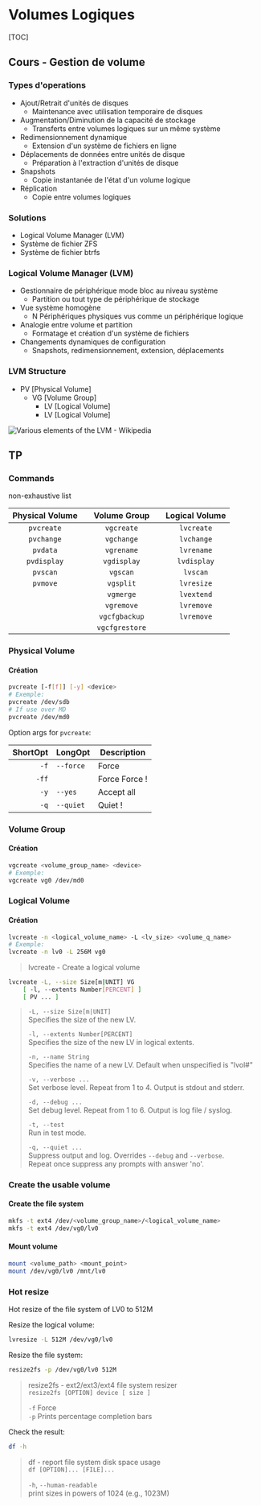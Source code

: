 # Volumes Logiques

[TOC]

## Cours - Gestion de volume

### Types d'operations
 - Ajout/Retrait d'unités de disques
	- Maintenance avec utilisation temporaire de disques
 - Augmentation/Diminution de la capacité de stockage
	- Transferts entre volumes logiques sur un même système
 - Redimensionnement dynamique
	- Extension d'un système de fichiers en ligne
 - Déplacements de données entre unités de disque
	- Préparation à l'extraction d'unités de disque
 - Snapshots
	- Copie instantanée de l'état d'un volume logique
 - Réplication
	- Copie entre volumes logiques

### Solutions
- Logical Volume Manager (LVM)
- Système de fichier ZFS
- Système de fichier btrfs

### Logical Volume Manager (LVM)
 - Gestionnaire de périphérique mode bloc au niveau système
	- Partition ou tout type de périphérique de stockage
 - Vue système homogène
	- N Périphériques physiques vus comme un périphérique logique
 - Analogie entre volume et partition
	- Formatage et création d'un système de fichiers
 - Changements dynamiques de configuration
	- Snapshots, redimensionnement, extension, déplacements

### LVM Structure

- PV [Physical Volume]
	- VG [Volume Group]
		- LV [Logical Volume]
		- LV [Logical Volume]

![Various elements of the LVM - Wikipedia](https://upload.wikimedia.org/wikipedia/commons/e/e6/Lvm.svg)

## TP

### Commands
non-exhaustive list

|Physical Volume| |  Volume Group    | |Logical Volume |
|:-------------:|-|:----------------:|-|:-------------:|
|```pvcreate``` | |```vgcreate```    | |```lvcreate``` |
|```pvchange``` | |```vgchange```    | |```lvchange``` |
|```pvdata```   | |```vgrename```    | |```lvrename``` |
|```pvdisplay```| |```vgdisplay```   | |```lvdisplay```|
|```pvscan```   | |```vgscan```      | |```lvscan```   |
|```pvmove```   | |```vgsplit```     | |```lvresize``` |
|               | |```vgmerge```     | |```lvextend``` |
|               | |```vgremove```    | |```lvremove``` |
|               | |```vgcfgbackup``` | |```lvremove``` |
|               | |```vgcfgrestore```| |               |

### Physical Volume

#### Création

```sh
pvcreate [-f[f]] [-y] <device>
# Exemple:
pvcreate /dev/sdb
# If use over MD
pvcreate /dev/md0
```
Option args for ```pvcreate```:

|ShortOpt | LongOpt     | Description   |
|--------:|-------------|---------------|
|```-f``` |```--force```| Force         |
|```-ff```|             | Force Force ! |
|```-y``` |```--yes```  | Accept all    |
|```-q``` |```--quiet```| Quiet !       |


### Volume Group

#### Création

```sh
vgcreate <volume_group_name> <device>
# Exemple:
vgcreate vg0 /dev/md0
```

### Logical Volume

#### Création

```sh
lvcreate -n <logical_volume_name> -L <lv_size> <volume_q_name>
# Exemple:
lvcreate -n lv0 -L 256M vg0
```
> lvcreate - Create a logical volume  
```sh
lvcreate -L, --size Size[m|UNIT] VG
    [ -l, --extents Number[PERCENT] ]
    [ PV ... ]
```  
> 
> ```-L, --size Size[m|UNIT]```  
> Specifies the size of the new LV.
> 
> ```-l, --extents Number[PERCENT]```  
> Specifies the size of the new LV in logical extents.
> 
> ```-n, --name String```  
> Specifies the name of a new LV. Default when unspecified is "lvol#"
> 
> ```-v, --verbose ...```  
> Set verbose level. Repeat from 1 to 4. Output is stdout and stderr.
> 
> ```-d, --debug ...```  
> Set debug level. Repeat from 1 to 6. Output is log file / syslog.
> 
> ```-t, --test```  
> Run in test mode.
> 
> ```-q, --quiet ...```  
> Suppress output and log. Overrides ```--debug``` and ```--verbose```.  
>  Repeat once suppress any prompts with answer 'no'.

### Create the usable volume

#### Create the file system

```sh
mkfs -t ext4 /dev/<volume_group_name>/<logical_volume_name>
mkfs -t ext4 /dev/vg0/lv0
```

#### Mount volume

```sh
mount <volume_path> <mount_point>
mount /dev/vg0/lv0 /mnt/lv0
```

### Hot resize

Hot resize of the file system of LV0 to 512M

Resize the logical volume:
```sh
lvresize -L 512M /dev/vg0/lv0
```

Resize the file system:
```sh
resize2fs -p /dev/vg0/lv0 512M
```

> resize2fs - ext2/ext3/ext4 file system resizer  
> ```resize2fs [OPTION] device [ size ]```
> 
> ```-f``` Force  
> ```-p``` Prints percentage completion bars


Check the result:
```sh
df -h
```

> df - report file system disk space usage  
> ```df [OPTION]... [FILE]...```
> 
> ```-h```, ```--human-readable```  
> print sizes in powers of 1024 (e.g., 1023M)
